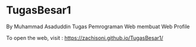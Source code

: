 # TugasBesar1
By Muhammad Asaduddin 
Tugas Pemrograman Web membuat Web Profile

To open the web, visit :
https://zachisoni.github.io/TugasBesar1/
